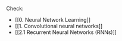 
Check:
- [[0. Neural Network Learning]]
- [[1. Convolutional neural networks]]
- [[2.1 Recurrent Neural Networks (RNNs)]]

